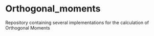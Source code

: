 # Orthogonal_moments
Repository containing several implementations for the calculation of Orthogonal Moments
